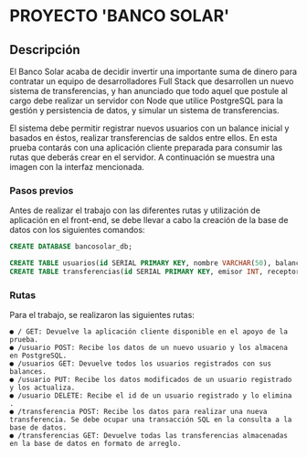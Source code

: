 # PROYECTO 'BANCO SOLAR'

## Descripción
El Banco Solar acaba de decidir invertir una importante suma de dinero para contratar un equipo de desarrolladores Full Stack que desarrollen un nuevo sistema de transferencias, y han anunciado que todo aquel que postule al cargo debe realizar un servidor con Node que utilice PostgreSQL para la gestión y persistencia de datos, y simular un sistema de transferencias.

El sistema debe permitir registrar nuevos usuarios con un balance inicial y basados en éstos, realizar transferencias de saldos entre ellos. En esta prueba contarás con una aplicación cliente preparada para consumir las rutas que deberás crear en el servidor. A continuación se muestra una imagen con la interfaz mencionada.

### Pasos previos
Antes de realizar el trabajo con las diferentes rutas y utilización de aplicación en el front-end, se debe llevar a cabo la creación de la base de datos con los siguientes comandos:

```sql
CREATE DATABASE bancosolar_db;

CREATE TABLE usuarios(id SERIAL PRIMARY KEY, nombre VARCHAR(50), balance FLOAT CHECK(balance >= 0));
CREATE TABLE transferencias(id SERIAL PRIMARY KEY, emisor INT, receptor INT, monto FLOAT, fecha TIMESTAMP, FOREIGN KEY(emisor) REFERENCES usuarios(id), FOREIGN KEY(receptor) REFERENCES usuarios(id));
```

### Rutas
Para el trabajo, se realizaron las siguientes rutas:

    ● / GET: Devuelve la aplicación cliente disponible en el apoyo de la prueba.
    ● /usuario POST: Recibe los datos de un nuevo usuario y los almacena en PostgreSQL.
    ● /usuarios GET: Devuelve todos los usuarios registrados con sus balances.
    ● /usuario PUT: Recibe los datos modificados de un usuario registrado y los actualiza.
    ● /usuario DELETE: Recibe el id de un usuario registrado y lo elimina .
    ● /transferencia POST: Recibe los datos para realizar una nueva transferencia. Se debe ocupar una transacción SQL en la consulta a la base de datos.
    ● /transferencias GET: Devuelve todas las transferencias almacenadas en la base de datos en formato de arreglo.
